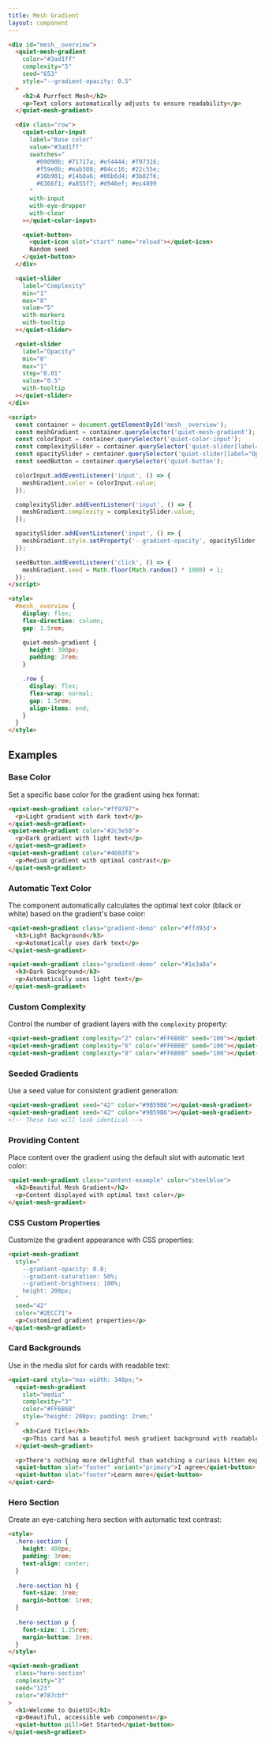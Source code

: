 ```yaml
---
title: Mesh Gradient
layout: component
---
```


```html {.example}
<div id="mesh__overview">
  <quiet-mesh-gradient 
    color="#3ad1ff" 
    complexity="5" 
    seed="653"
    style="--gradient-opacity: 0.5"
  >
    <h2>A Purrfect Mesh</h2>
    <p>Text colors automatically adjusts to ensure readability</p>
  </quiet-mesh-gradient>

  <div class="row">
    <quiet-color-input 
      label="Base color"
      value="#3ad1ff"
      swatches="
        #09090b; #71717a; #ef4444; #f97316; 
        #f59e0b; #eab308; #84cc16; #22c55e; 
        #10b981; #14b8a6; #06b6d4; #3b82f6; 
        #6366f1; #a855f7; #d946ef; #ec4899
      "  
      with-input
      with-eye-dropper
      with-clear
    ></quiet-color-input>

    <quiet-button>
      <quiet-icon slot="start" name="reload"></quiet-icon>
      Random seed
    </quiet-button>
  </div>

  <quiet-slider
    label="Complexity"
    min="1"
    max="8"
    value="5"
    with-markers
    with-tooltip
  ></quiet-slider>

  <quiet-slider
    label="Opacity"
    min="0"
    max="1"
    step="0.01"
    value="0.5"
    with-tooltip
  ></quiet-slider>
</div>

<script>
  const container = document.getElementById('mesh__overview');
  const meshGradient = container.querySelector('quiet-mesh-gradient');
  const colorInput = container.querySelector('quiet-color-input');
  const complexitySlider = container.querySelector('quiet-slider[label="Complexity"]');
  const opacitySlider = container.querySelector('quiet-slider[label="Opacity"]');
  const seedButton = container.querySelector('quiet-button');

  colorInput.addEventListener('input', () => {
    meshGradient.color = colorInput.value;
  });

  complexitySlider.addEventListener('input', () => {
    meshGradient.complexity = complexitySlider.value;
  });

  opacitySlider.addEventListener('input', () => {
    meshGradient.style.setProperty('--gradient-opacity', opacitySlider.value);
  });

  seedButton.addEventListener('click', () => {
    meshGradient.seed = Math.floor(Math.random() * 1000) + 1;
  });
</script>

<style>
  #mesh__overview {
    display: flex;
    flex-direction: column;
    gap: 1.5rem;

    quiet-mesh-gradient {
      height: 300px;
      padding: 2rem;
    }

    .row {
      display: flex;
      flex-wrap: normal;
      gap: 1.5rem;
      align-items: end;
    }
  }
</style>
```

## Examples

### Base Color

Set a specific base color for the gradient using hex format:

```html {.example .flex-col}
<quiet-mesh-gradient color="#ff9797">
  <p>Light gradient with dark text</p>
</quiet-mesh-gradient>
<quiet-mesh-gradient color="#2c3e50">
  <p>Dark gradient with light text</p>
</quiet-mesh-gradient>
<quiet-mesh-gradient color="#468df8">
  <p>Medium gradient with optimal contrast</p>
</quiet-mesh-gradient>
```

### Automatic Text Color

The component automatically calculates the optimal text color (black or white) based on the gradient's base color:

```html {.example .flex-col}
<quiet-mesh-gradient class="gradient-demo" color="#ffd93d">
  <h3>Light Background</h3>
  <p>Automatically uses dark text</p>
</quiet-mesh-gradient>

<quiet-mesh-gradient class="gradient-demo" color="#1e3a8a">
  <h3>Dark Background</h3>
  <p>Automatically uses light text</p>
</quiet-mesh-gradient>
```

### Custom Complexity

Control the number of gradient layers with the `complexity` property:

```html {.example .flex-col}
<quiet-mesh-gradient complexity="2" color="#FF6B6B" seed="100"></quiet-mesh-gradient>
<quiet-mesh-gradient complexity="6" color="#FF6B6B" seed="100"></quiet-mesh-gradient>
<quiet-mesh-gradient complexity="8" color="#FF6B6B" seed="100"></quiet-mesh-gradient>
```

### Seeded Gradients

Use a seed value for consistent gradient generation:

```html {.example .flex-col}
<quiet-mesh-gradient seed="42" color="#9B59B6"></quiet-mesh-gradient>
<quiet-mesh-gradient seed="42" color="#9B59B6"></quiet-mesh-gradient>
<!-- These two will look identical -->
```

### Providing Content

Place content over the gradient using the default slot with automatic text color:

```html {.example}
<quiet-mesh-gradient class="content-example" color="steelblue">
  <h2>Beautiful Mesh Gradient</h2>
  <p>Content displayed with optimal text color</p>
</quiet-mesh-gradient>
```

### CSS Custom Properties

Customize the gradient appearance with CSS properties:

```html {.example}
<quiet-mesh-gradient 
  style="
    --gradient-opacity: 0.8;
    --gradient-saturation: 50%;
    --gradient-brightness: 100%;
    height: 200px;
  "
  seed="42"
  color="#2ECC71">
  <p>Customized gradient properties</p>
</quiet-mesh-gradient>
```

### Card Backgrounds

Use in the media slot for cards with readable text:

```html {.example}
<quiet-card style="max-width: 340px;">
  <quiet-mesh-gradient 
    slot="media"
    complexity="3" 
    color="#FF6B6B"
    style="height: 200px; padding: 2rem;"
  >
    <h3>Card Title</h3>
    <p>This card has a beautiful mesh gradient background with readable text.</p>
  </quiet-mesh-gradient>  

  <p>There's nothing more delightful than watching a curious kitten explore the world with big, innocent eyes and tiny, playful paws.</p>
  <quiet-button slot="footer" variant="primary">I agree</quiet-button>
  <quiet-button slot="footer">Learn more</quiet-button>
</quiet-card>
```

### Hero Section

Create an eye-catching hero section with automatic text contrast:

```html {.example}
<style>
  .hero-section {
    height: 400px;
    padding: 3rem;
    text-align: center;
  }
  
  .hero-section h1 {
    font-size: 3rem;
    margin-bottom: 1rem;
  }
  
  .hero-section p {
    font-size: 1.25rem;
    margin-bottom: 2rem;
  }
</style>

<quiet-mesh-gradient 
  class="hero-section"
  complexity="3"
  seed="123"
  color="#787cbf"
>
  <h1>Welcome to QuietUI</h1>
  <p>Beautiful, accessible web components</p>
  <quiet-button pill>Get Started</quiet-button>
</quiet-mesh-gradient>
```
